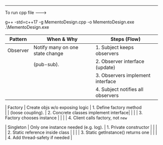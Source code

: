 --- 

To run cpp file --->

g++ -std=c++17 -g MementoDesign.cpp -o MementoDesign.exe
.\MementoDesign.exe

| Pattern   | When & Why                           | Steps (Flow)                          
|-----------|--------------------------------------|----------------------------------------|
| Observer  | Notify many on one state change      | 1. Subject keeps observers             |
|           | (pub-sub).                           | 2. Observer interface (update)         |
|           |                                      | 3. Observers implement interface       |
|           |                                      | 4. Subject notifies all observers 
     
| Factory   | Create objs w/o exposing logic       | 1. Define factory method              
|           | (loose coupling).                    | 2. Concrete classes implement interface|
|           |                                      | 3. Factory chooses instance            |
|           |                                      | 4. Client calls factory, not `new` 
    
| Singleton | Only one instance needed (e.g. log). | 1. Private constructor                 |
|           |                                      | 2. Static reference inside class       |
|           |                                      | 3. Static getInstance() returns one    |
|           |                                      | 4. Add thread-safety if needed         |

